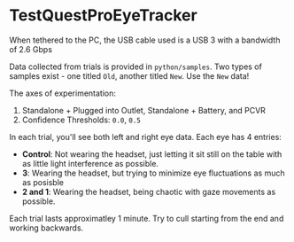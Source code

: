 # TestQuestProEyeTracker

When tethered to the PC, the USB cable used is a USB 3 with a bandwidth of 2.6 Gbps

Data collected from trials is provided in `python/samples`. Two types of samples exist - one titled `Old`, another titled `New`. Use the `New` data!

The axes of experimentation:

1. Standalone + Plugged into Outlet, Standalone + Battery, and PCVR
2. Confidence Thresholds: `0.0`, `0.5`

In each trial, you'll see both left and right eye data. Each eye has 4 entries:

* **Control**: Not wearing the headset, just letting it sit still on the table with as little light interference as possible.
* **3**: Wearing the headset, but trying to minimize eye fluctuations as much as posisble
* **2 and 1**: Wearing the headset, being chaotic with gaze movements as possible.

Each trial lasts approximatley 1 minute. Try to cull starting from the end and working backwards.